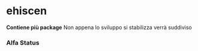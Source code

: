 # ehiscen

**Contiene più package** Non appena lo sviluppo si stabilizza verrà suddiviso

### Alfa Status

